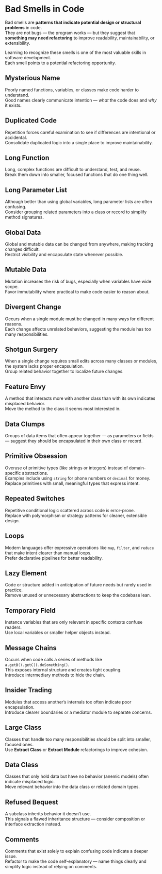 # Bad Smells in Code

Bad smells are **patterns that indicate potential design or structural problems** in code.  
They are not bugs — the program works — but they suggest that **something may need refactoring** to improve readability, maintainability, or extensibility.

Learning to recognize these smells is one of the most valuable skills in software development.  
Each smell points to a potential refactoring opportunity.

## Mysterious Name
Poorly named functions, variables, or classes make code harder to understand.  
Good names clearly communicate intention — *what* the code does and *why* it exists.

## Duplicated Code
Repetition forces careful examination to see if differences are intentional or accidental.  
Consolidate duplicated logic into a single place to improve maintainability.

## Long Function
Long, complex functions are difficult to understand, test, and reuse.  
Break them down into smaller, focused functions that do one thing well.

## Long Parameter List
Although better than using global variables, long parameter lists are often confusing.  
Consider grouping related parameters into a class or record to simplify method signatures.

## Global Data
Global and mutable data can be changed from anywhere, making tracking changes difficult.  
Restrict visibility and encapsulate state whenever possible.

## Mutable Data
Mutation increases the risk of bugs, especially when variables have wide scope.  
Favor immutability where practical to make code easier to reason about.

## Divergent Change
Occurs when a single module must be changed in many ways for different reasons.  
Each change affects unrelated behaviors, suggesting the module has too many responsibilities.

## Shotgun Surgery
When a single change requires small edits across many classes or modules, the system lacks proper encapsulation.  
Group related behavior together to localize future changes.

## Feature Envy
A method that interacts more with another class than with its own indicates misplaced behavior.  
Move the method to the class it seems most interested in.

## Data Clumps
Groups of data items that often appear together — as parameters or fields — suggest they should be encapsulated in their own class or record.

## Primitive Obsession
Overuse of primitive types (like strings or integers) instead of domain-specific abstractions.  
Examples include using `string` for phone numbers or `decimal` for money.  
Replace primitives with small, meaningful types that express intent.

## Repeated Switches
Repetitive conditional logic scattered across code is error-prone.  
Replace with polymorphism or strategy patterns for cleaner, extensible design.

## Loops
Modern languages offer expressive operations like `map`, `filter`, and `reduce` that make intent clearer than manual loops.  
Prefer declarative pipelines for better readability.

## Lazy Element
Code or structure added in anticipation of future needs but rarely used in practice.  
Remove unused or unnecessary abstractions to keep the codebase lean.

## Temporary Field
Instance variables that are only relevant in specific contexts confuse readers.  
Use local variables or smaller helper objects instead.

## Message Chains
Occurs when code calls a series of methods like `a.getB().getC().doSomething()`.  
This exposes internal structure and creates tight coupling.  
Introduce intermediary methods to hide the chain.

## Insider Trading
Modules that access another’s internals too often indicate poor encapsulation.  
Introduce clearer boundaries or a mediator module to separate concerns.

## Large Class
Classes that handle too many responsibilities should be split into smaller, focused ones.  
Use **Extract Class** or **Extract Module** refactorings to improve cohesion.

## Data Class
Classes that only hold data but have no behavior (anemic models) often indicate misplaced logic.  
Move relevant behavior into the data class or related domain types.

## Refused Bequest
A subclass inherits behavior it doesn’t use.  
This signals a flawed inheritance structure — consider composition or interface extraction instead.

## Comments
Comments that exist solely to explain confusing code indicate a deeper issue.  
Refactor to make the code self-explanatory — name things clearly and simplify logic instead of relying on comments.
